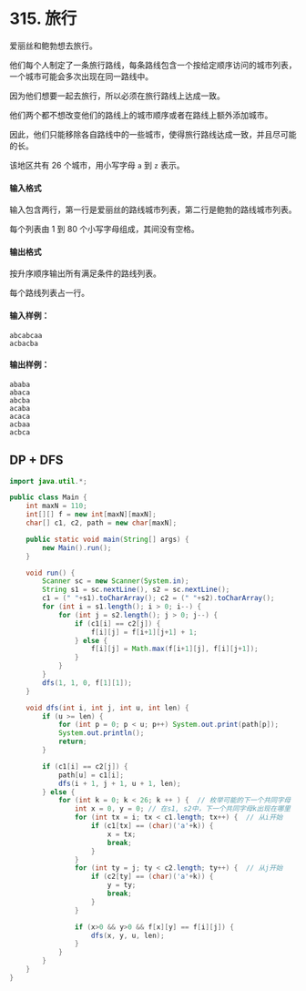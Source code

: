 # 315. 旅行

爱丽丝和鲍勃想去旅行。

他们每个人制定了一条旅行路线，每条路线包含一个按给定顺序访问的城市列表，一个城市可能会多次出现在同一路线中。

因为他们想要一起去旅行，所以必须在旅行路线上达成一致。

他们两个都不想改变他们的路线上的城市顺序或者在路线上额外添加城市。

因此，他们只能移除各自路线中的一些城市，使得旅行路线达成一致，并且尽可能的长。

该地区共有 26 个城市，用小写字母 `a` 到 `z` 表示。

#### 输入格式

输入包含两行，第一行是爱丽丝的路线城市列表，第二行是鲍勃的路线城市列表。

每个列表由 1 到 80 个小写字母组成，其间没有空格。

#### 输出格式

按升序顺序输出所有满足条件的路线列表。

每个路线列表占一行。

#### 输入样例：

```
abcabcaa
acbacba
```

#### 输出样例：

```
ababa
abaca
abcba
acaba
acaca
acbaa
acbca
```



## DP + DFS

```java
import java.util.*;

public class Main {
    int maxN = 110;
    int[][] f = new int[maxN][maxN];
    char[] c1, c2, path = new char[maxN];

    public static void main(String[] args) {
        new Main().run();
    }

    void run() {
        Scanner sc = new Scanner(System.in);
        String s1 = sc.nextLine(), s2 = sc.nextLine();
        c1 = (" "+s1).toCharArray(); c2 = (" "+s2).toCharArray();
        for (int i = s1.length(); i > 0; i--) {
            for (int j = s2.length(); j > 0; j--) {
                if (c1[i] == c2[j]) {
                    f[i][j] = f[i+1][j+1] + 1;
                } else {
                    f[i][j] = Math.max(f[i+1][j], f[i][j+1]);
                }
            }
        }
        dfs(1, 1, 0, f[1][1]);
    }

    void dfs(int i, int j, int u, int len) {
        if (u >= len) {
            for (int p = 0; p < u; p++) System.out.print(path[p]);
            System.out.println();
            return;
        }

        if (c1[i] == c2[j]) {
            path[u] = c1[i];
            dfs(i + 1, j + 1, u + 1, len);
        } else {
            for (int k = 0; k < 26; k ++ ) {  // 枚举可能的下一个共同字母
                int x = 0, y = 0; // 在s1, s2中，下一个共同字母k出现在哪里
                for (int tx = i; tx < c1.length; tx++) {  // 从i开始
                    if (c1[tx] == (char)('a'+k)) {
                        x = tx;
                        break;
                    }
                }
                for (int ty = j; ty < c2.length; ty++) {  // 从j开始
                    if (c2[ty] == (char)('a'+k)) {
                        y = ty;
                        break;
                    }
                }

                if (x>0 && y>0 && f[x][y] == f[i][j]) {
                    dfs(x, y, u, len);
                }
            }
        }
    }
}
```



